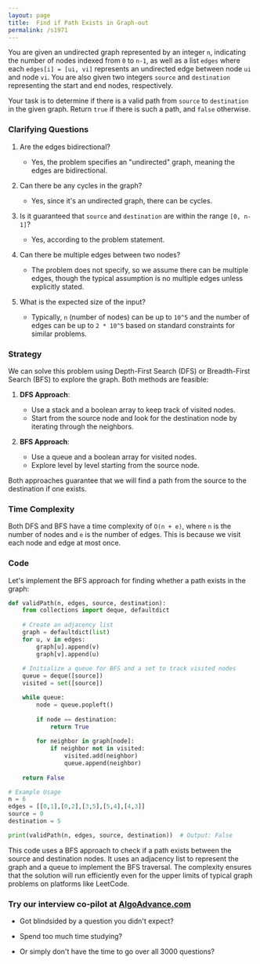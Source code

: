 ```yaml
---
layout: page
title:  Find if Path Exists in Graph-out
permalink: /s1971
---
```


You are given an undirected graph represented by an integer `n`, indicating the number of nodes indexed from `0` to `n-1`, as well as a list `edges` where each `edges[i] = [ui, vi]` represents an undirected edge between node `ui` and node `vi`. You are also given two integers `source` and `destination` representing the start and end nodes, respectively.

Your task is to determine if there is a valid path from `source` to `destination` in the given graph. Return `true` if there is such a path, and `false` otherwise.

### Clarifying Questions

1. Are the edges bidirectional?
   - Yes, the problem specifies an "undirected" graph, meaning the edges are bidirectional.

2. Can there be any cycles in the graph?
   - Yes, since it's an undirected graph, there can be cycles.

3. Is it guaranteed that `source` and `destination` are within the range `[0, n-1]`?
   - Yes, according to the problem statement.

4. Can there be multiple edges between two nodes?
   - The problem does not specify, so we assume there can be multiple edges, though the typical assumption is no multiple edges unless explicitly stated.

5. What is the expected size of the input?
   - Typically, `n` (number of nodes) can be up to `10^5` and the number of edges can be up to `2 * 10^5` based on standard constraints for similar problems.

### Strategy

We can solve this problem using Depth-First Search (DFS) or Breadth-First Search (BFS) to explore the graph. Both methods are feasible:

1. **DFS Approach**:
   - Use a stack and a boolean array to keep track of visited nodes.
   - Start from the source node and look for the destination node by iterating through the neighbors.

2. **BFS Approach**:
   - Use a queue and a boolean array for visited nodes.
   - Explore level by level starting from the source node.

Both approaches guarantee that we will find a path from the source to the destination if one exists.

### Time Complexity

Both DFS and BFS have a time complexity of `O(n + e)`, where `n` is the number of nodes and `e` is the number of edges. This is because we visit each node and edge at most once.

### Code

Let's implement the BFS approach for finding whether a path exists in the graph:

```python
def validPath(n, edges, source, destination):
    from collections import deque, defaultdict
    
    # Create an adjacency list
    graph = defaultdict(list)
    for u, v in edges:
        graph[u].append(v)
        graph[v].append(u)
    
    # Initialize a queue for BFS and a set to track visited nodes
    queue = deque([source])
    visited = set([source])

    while queue:
        node = queue.popleft()
        
        if node == destination:
            return True
        
        for neighbor in graph[node]:
            if neighbor not in visited:
                visited.add(neighbor)
                queue.append(neighbor)
                
    return False

# Example Usage
n = 6
edges = [[0,1],[0,2],[3,5],[5,4],[4,3]]
source = 0
destination = 5

print(validPath(n, edges, source, destination))  # Output: False
```

This code uses a BFS approach to check if a path exists between the source and destination nodes. It uses an adjacency list to represent the graph and a queue to implement the BFS traversal. The complexity ensures that the solution will run efficiently even for the upper limits of typical graph problems on platforms like LeetCode.


### Try our interview co-pilot at [AlgoAdvance.com](https://algoAdvance.com)

- Got blindsided by a question you didn't expect?

- Spend too much time studying?

- Or simply don't have the time to go over all 3000 questions?

